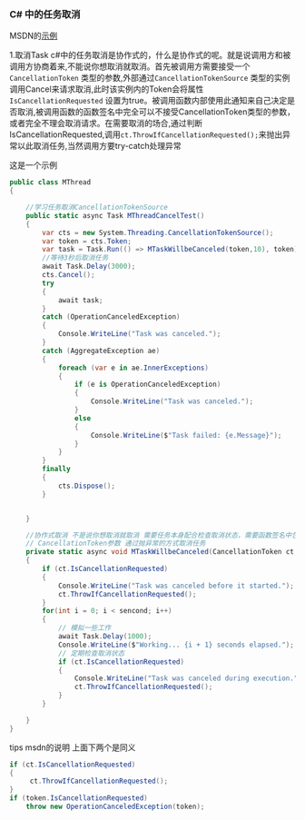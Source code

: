 


### C# 中的任务取消
MSDN的[示例](https://learn.microsoft.com/zh-cn/dotnet/standard/parallel-programming/how-to-cancel-a-task-and-its-children)

1.取消Task
c#中的任务取消是协作式的，什么是协作式的呢。就是说调用方和被调用方协商着来,不能说你想取消就取消。首先被调用方需要接受一个
`CancellationToken` 类型的参数,外部通过`CancellationTokenSource` 类型的实例调用Cancel来请求取消,此时该实例内的Token会将属性`IsCancellationRequested` 设置为true。被调用函数内部使用此通知来自己决定是否取消,被调用函数的函数签名中完全可以不接受CancellationToken类型的参数，或者完全不理会取消请求。在需要取消的场合,通过判断IsCancellationRequested,调用`ct.ThrowIfCancellationRequested();`来抛出异常以此取消任务,当然调用方要try-catch处理异常

这是一个示例
```c#
public class MThread
{

    //学习任务取消CancellationTokenSource
    public static async Task MThreadCancelTest()
    {
        var cts = new System.Threading.CancellationTokenSource();
        var token = cts.Token;
        var task = Task.Run(() => MTaskWillbeCanceled(token,10), token);
        //等待3秒后取消任务
        await Task.Delay(3000);
        cts.Cancel();
        try
        {
            await task;
        }
        catch (OperationCanceledException)
        {
            Console.WriteLine("Task was canceled.");
        }
        catch (AggregateException ae)
        {
            foreach (var e in ae.InnerExceptions)
            {
                if (e is OperationCanceledException)
                {
                    Console.WriteLine("Task was canceled.");
                }
                else
                {
                    Console.WriteLine($"Task failed: {e.Message}");
                }
            }
        }
        finally
        {
            cts.Dispose();
        }


    }

    //协作式取消 不是说你想取消就取消 需要任务本身配合检查取消状态，需要函数签名中包含
    // CancellationToken参数 通过抛异常的方式取消任务
    private static async void MTaskWillbeCanceled(CancellationToken ct,int sencond)
    {
        if (ct.IsCancellationRequested)
        {
            Console.WriteLine("Task was canceled before it started.");
            ct.ThrowIfCancellationRequested();
        }
        for(int i = 0; i < sencond; i++)
        {
            // 模拟一些工作
            await Task.Delay(1000);
            Console.WriteLine($"Working... {i + 1} seconds elapsed.");
            // 定期检查取消状态
            if (ct.IsCancellationRequested)
            {
                Console.WriteLine("Task was canceled during execution.");
                ct.ThrowIfCancellationRequested();
            }
        }

    }
}
```

tips msdn的说明 上面下两个是同义
```c#
if (ct.IsCancellationRequested)
{
     ct.ThrowIfCancellationRequested();
}
if (token.IsCancellationRequested)   
    throw new OperationCanceledException(token);
```
